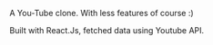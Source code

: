 A You-Tube clone. With less features of course :) 

Built with React.Js, fetched data using Youtube API. 

